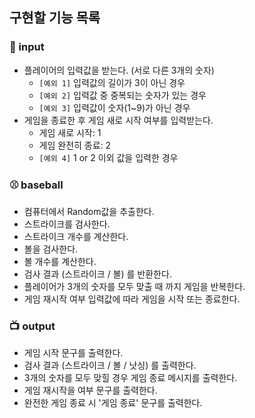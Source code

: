 ## 구현할 기능 목록
### 🚀 input
* 플레이어의 입력값을 받는다. (서로 다른 3개의 숫자)
  * `[예외 1]` 입력값의 길이가 3이 아닌 경우
  * `[예외 2]` 입력값 중 중복되는 숫자가 있는 경우
  * `[예외 3]` 입력값이 숫자(1~9)가 아닌 경우
* 게임을 종료한 후 게임 새로 시작 여부를 입력받는다.
  * 게임 새로 시작: 1
  * 게임 완전히 종료: 2
  * `[예외 4]` 1 or 2 이외 값을 입력한 경우

### ⚾ baseball
* 컴퓨터에서 Random값을 추출한다.
* 스트라이크를 검사한다.
* 스트라이크 개수를 계산한다.
* 볼을 검사한다.
* 볼 개수를 계산한다.
* 검사 결과 (스트라이크 / 볼) 를 반환한다.
* 플레이어가 3개의 숫자를 모두 맞출 때 까지 게임을 반복한다.
* 게임 재시작 여부 입력값에 따라 게임을 시작 또는 종료한다.

### 📺 output
* 게임 시작 문구를 출력한다.
* 검사 결과 (스트라이크 / 볼 / 낫싱) 를 출력한다.
* 3개의 숫자를 모두 맞힐 경우 게임 종료 메시지를 출력한다.
* 게임 재시작을 여부 문구를 출력한다.
* 완전한 게임 종료 시 '게임 종료' 문구를 출력한다.